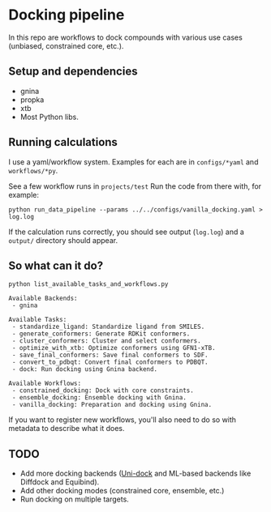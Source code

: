 # Docking pipeline

In this repo are workflows to dock compounds with various use cases (unbiased, constrained core, etc.). 

## Setup and dependencies

* gnina
* propka
* xtb
* Most Python libs.

## Running calculations

I use a yaml/workflow system. Examples for each are in `configs/*yaml` and `workflows/*py`.

See a few workflow runs in `projects/test` Run the code from there with, for example:

`python run_data_pipeline --params ../../configs/vanilla_docking.yaml > log.log`

If the calculation runs correctly, you should see output (`log.log`) and a `output/` directory should appear.

## So what can it do?

`python list_available_tasks_and_workflows.py`

```
Available Backends:
 - gnina

Available Tasks:
 - standardize_ligand: Standardize ligand from SMILES.
 - generate_conformers: Generate RDKit conformers.
 - cluster_conformers: Cluster and select conformers.
 - optimize_with_xtb: Optimize conformers using GFN1-xTB.
 - save_final_conformers: Save final conformers to SDF.
 - convert_to_pdbqt: Convert final conformers to PDBQT.
 - dock: Run docking using Gnina backend.

Available Workflows:
 - constrained_docking: Dock with core constraints.
 - ensemble_docking: Ensemble docking with Gnina.
 - vanilla_docking: Preparation and docking using Gnina.
```

If you want to register new workflows, you'll also need to do so with metadata to describe what it does.

## TODO

* Add more docking backends ([Uni-dock](https://github.com/dptech-corp/Uni-Dock) and ML-based backends like Diffdock and Equibind).
* Add other docking modes (constrained core, ensemble, etc.)
* Run docking on multiple targets. 